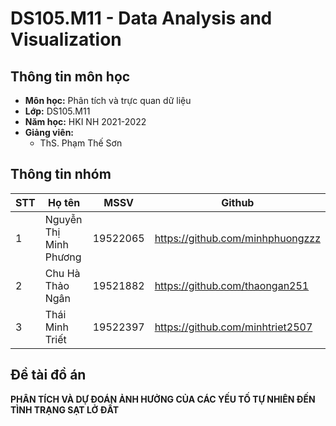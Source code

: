 # DS105.M11 - Data Analysis and Visualization

## Thông tin môn học
* **Môn học:** Phân tích và trực quan dữ liệu 
* **Lớp:** DS105.M11
* **Năm học:** HKI NH 2021-2022
* **Giảng viên:** 
  * ThS. Phạm Thế Sơn

## Thông tin nhóm
STT | Họ tên | MSSV | Github
--- | -------|------|--------
1 | Nguyễn Thị Minh Phương | 19522065 | https://github.com/minhphuongzzz
2 | Chu Hà Thảo Ngân | 19521882 | https://github.com/thaongan251
3 | Thái Minh Triết | 19522397 | https://github.com/minhtriet2507


## Đề tài đồ án
**PHÂN TÍCH VÀ DỰ ĐOÁN ẢNH HƯỞNG CỦA CÁC YẾU TỐ TỰ NHIÊN ĐẾN TÌNH TRẠNG SẠT LỞ ĐẤT**
